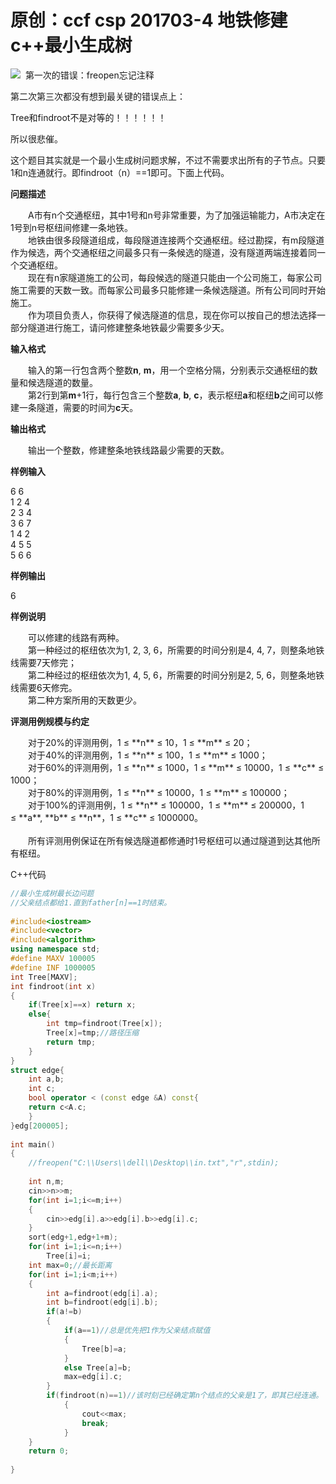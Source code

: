 # 原创：ccf csp 201703-4 地铁修建  c++最小生成树

![](https://img-blog.csdnimg.cn/20190315121708868.png?x-oss-process=image/watermark,type_ZmFuZ3poZW5naGVpdGk,shadow_10,text_aHR0cHM6Ly9jaGVuemh1by5ibG9nLmNzZG4ubmV0,size_16,color_FFFFFF,t_70) 
第一次的错误：freopen忘记注释

第二次第三次都没有想到最关键的错误点上：

Tree和findroot不是对等的！！！！！！

所以很悲催。

这个题目其实就是一个最小生成树问题求解，不过不需要求出所有的子节点。只要1和n连通就行。即findroot（n）==1即可。下面上代码。

**问题描述**

　　A市有n个交通枢纽，其中1号和n号非常重要，为了加强运输能力，A市决定在1号到n号枢纽间修建一条地铁。<br/>
　　地铁由很多段隧道组成，每段隧道连接两个交通枢纽。经过勘探，有m段隧道作为候选，两个交通枢纽之间最多只有一条候选的隧道，没有隧道两端连接着同一个交通枢纽。<br/>
　　现在有n家隧道施工的公司，每段候选的隧道只能由一个公司施工，每家公司施工需要的天数一致。而每家公司最多只能修建一条候选隧道。所有公司同时开始施工。<br/>
　　作为项目负责人，你获得了候选隧道的信息，现在你可以按自己的想法选择一部分隧道进行施工，请问修建整条地铁最少需要多少天。

**输入格式**

　　输入的第一行包含两个整数**n**, **m**，用一个空格分隔，分别表示交通枢纽的数量和候选隧道的数量。<br/>
　　第2行到第**m**+1行，每行包含三个整数**a**, **b**, **c**，表示枢纽**a**和枢纽**b**之间可以修建一条隧道，需要的时间为**c**天。

**输出格式**

　　输出一个整数，修建整条地铁线路最少需要的天数。

**样例输入**

> 
<p>6 6<br/>
1 2 4<br/>
2 3 4<br/>
3 6 7<br/>
1 4 2<br/>
4 5 5<br/>
5 6 6</p>


**样例输出**

> 
6


**样例说明**

> 
<p>　　可以修建的线路有两种。<br/>
　　第一种经过的枢纽依次为1, 2, 3, 6，所需要的时间分别是4, 4, 7，则整条地铁线需要7天修完；<br/>
　　第二种经过的枢纽依次为1, 4, 5, 6，所需要的时间分别是2, 5, 6，则整条地铁线需要6天修完。<br/>
　　第二种方案所用的天数更少。</p>


**评测用例规模与约定**

> 
<p>　　对于20%的评测用例，1 ≤ **n** ≤ 10，1 ≤ **m** ≤ 20；<br/>
　　对于40%的评测用例，1 ≤ **n** ≤ 100，1 ≤ **m** ≤ 1000；<br/>
　　对于60%的评测用例，1 ≤ **n** ≤ 1000，1 ≤ **m** ≤ 10000，1 ≤ **c** ≤ 1000；<br/>
　　对于80%的评测用例，1 ≤ **n** ≤ 10000，1 ≤ **m** ≤ 100000；<br/>
　　对于100%的评测用例，1 ≤ **n** ≤ 100000，1 ≤ **m** ≤ 200000，1 ≤ **a**, **b** ≤ **n**，1 ≤ **c** ≤ 1000000。<br/><br/>
　　所有评测用例保证在所有候选隧道都修通时1号枢纽可以通过隧道到达其他所有枢纽。</p>


C++代码 

```c++
//最小生成树最长边问题 
//父亲结点都给1.直到father[n]==1时结束。
 
#include<iostream>
#include<vector>
#include<algorithm> 
using namespace std;
#define MAXV 100005 
#define INF 1000005
int Tree[MAXV];
int findroot(int x)
{
	if(Tree[x]==x) return x;
	else{
		int tmp=findroot(Tree[x]);
		Tree[x]=tmp;//路径压缩 
		return tmp;
	}
}
struct edge{
	int a,b;
	int c;
	bool operator < (const edge &A) const{
	return c<A.c;
	}
}edg[200005];
 
int main()
{
	//freopen("C:\\Users\\dell\\Desktop\\in.txt","r",stdin);
	
	int n,m;
	cin>>n>>m;
	for(int i=1;i<=m;i++)
	{
		cin>>edg[i].a>>edg[i].b>>edg[i].c;
	}
	sort(edg+1,edg+1+m);
	for(int i=1;i<=n;i++)
		Tree[i]=i;
	int max=0;//最长距离 
	for(int i=1;i<m;i++)
	{
		int a=findroot(edg[i].a);
		int b=findroot(edg[i].b);
		if(a!=b)
		{
			if(a==1)//总是优先把1作为父亲结点赋值 
			{
				Tree[b]=a;
			}
			else Tree[a]=b;
			max=edg[i].c;
		}
		if(findroot(n)==1)//该时刻已经确定第n个结点的父亲是1了，即其已经连通。 
			{
				cout<<max;
				break;
			}
	}
	return 0;
	
}
```

